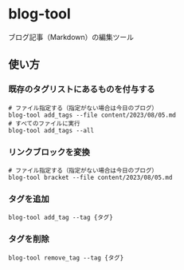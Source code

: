 # blog-tool

ブログ記事（Markdown）の編集ツール

## 使い方

### 既存のタグリストにあるものを付与する

```
# ファイル指定する（指定がない場合は今日のブログ）
blog-tool add_tags --file content/2023/08/05.md
# すべてのファイルに実行
blog-tool add_tags --all
```

### リンクブロックを変換

```
# ファイル指定する（指定がない場合は今日のブログ）
blog-tool bracket --file content/2023/08/05.md
```

### タグを追加

```
blog-tool add_tag --tag {タグ}
```

### タグを削除

```
blog-tool remove_tag --tag {タグ}
```
